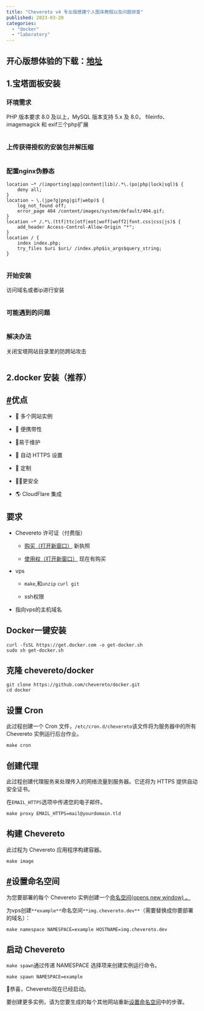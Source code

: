 ```yaml
---
title: "Chevereto v4 专业版搭建个人图床教程以及问题排查"
published: 2023-03-20
categories: 
  - "docker"
  - "laboratory"
---
```


## **开心版想体验的下载：[地址](https://pan.catcat.blog/d/%E6%96%87%E4%BB%B6/cheveretoChinaV4.zip)**

## 1.宝塔面板安装

### 环境需求

PHP 版本要求 8.0 及以上，MySQL 版本支持 5.x 及 8.0， fileinfo、imagemagick 和 exif三个php扩展

<picture>
    <source srcset="https://s3.catcat.blog/images/2023/03/image-47.avif" type="image/avif">
    <source srcset="https://s3.catcat.blog/images/2023/03/image-47.webp" type="image/webp">
    <img src="https://s3.catcat.blog/images/2023/03/image-47.jpg" alt="" loading="lazy">
</picture>

### 上传获得授权的安装包并解压缩

<picture>
    <source srcset="https://s3.catcat.blog/images/2023/03/image-48.avif" type="image/avif">
    <source srcset="https://s3.catcat.blog/images/2023/03/image-48.webp" type="image/webp">
    <img src="https://s3.catcat.blog/images/2023/03/image-48.jpg" alt="" loading="lazy">
</picture>

### 配置nginx伪静态

```
location ~* /(importing|app|content|lib)/.*\.(po|php|lock|sql)$ {
    deny all;
}
location ~ \.(jpe?g|png|gif|webp)$ {
    log_not_found off;
    error_page 404 /content/images/system/default/404.gif;
}
location ~* /.*\.(ttf|ttc|otf|eot|woff|woff2|font.css|css|js)$ {
    add_header Access-Control-Allow-Origin "*";
}
location / {
    index index.php;
    try_files $uri $uri/ /index.php$is_args$query_string;
}
```

<picture>
    <source srcset="https://s3.catcat.blog/images/2023/03/image-49.avif" type="image/avif">
    <source srcset="https://s3.catcat.blog/images/2023/03/image-49.webp" type="image/webp">
    <img src="https://s3.catcat.blog/images/2023/03/image-49.jpg" alt="" loading="lazy">
</picture>

### 开始安装

访问域名或者ip进行安装

<picture>
    <source srcset="https://s3.catcat.blog/images/2023/03/image-50.avif" type="image/avif">
    <source srcset="https://s3.catcat.blog/images/2023/03/image-50.webp" type="image/webp">
    <img src="https://s3.catcat.blog/images/2023/03/image-50.jpg" alt="" loading="lazy">
</picture>

### 可能遇到的问题

<picture>
    <source srcset="https://s3.catcat.blog/images/2023/03/image-51.avif" type="image/avif">
    <source srcset="https://s3.catcat.blog/images/2023/03/image-51.webp" type="image/webp">
    <img src="https://s3.catcat.blog/images/2023/03/image-51.jpg" alt="" loading="lazy">
</picture>

### 解决办法

关闭宝塔网站目录里的防跨站攻击

<picture>
    <source srcset="https://s3.catcat.blog/images/2023/03/image-52.avif" type="image/avif">
    <source srcset="https://s3.catcat.blog/images/2023/03/image-52.webp" type="image/webp">
    <img src="https://s3.catcat.blog/images/2023/03/image-52.jpg" alt="" loading="lazy">
</picture>

## 2.docker 安装（推荐）

## [#](#advantages)优点

- 🤹 多个网站实例

- 📱 便携带性

- 🌈易于维护

- 🔐 自动 HTTPS 设置

- 🎨 定制

- 👮‍♂️更安全

- 🌎 CloudFlare 集成

## 要求

- Chevereto 许可证（付费版）
    - [购买（打开新窗口）](https://chevereto.com/pricing) 新执照
    
    - [使用权（打开新窗口）](https://chevereto.com/panel/license) 现在有购买

- vps
    - `make`,和`unzip` `curl git`
    
    - ssh权限

- 指向vps的主机域名

## Docker一键安装

```
curl -fsSL https://get.docker.com -o get-docker.sh
sudo sh get-docker.sh
```

## 克隆 chevereto/docker

```
git clone https://github.com/chevereto/docker.git
cd docker
```

## 设置 Cron

此过程创建一个 Cron 文件，`/etc/cron.d/chevereto`该文件将为服务器中的所有 Chevereto 实例运行后台作业。

```
make cron
```

## 创建代理

此过程创建代理服务来处理传入的网络流量到服务器。它还将为 HTTPS 提供自动安全证书。

在`EMAIL_HTTPS`选项中传递您的电子邮件。

```
make proxy EMAIL_HTTPS=mail@yourdomain.tld
```

## 构建 Chevereto

此过程为 Chevereto 应用程序构建容器。

```
make image
```

## [#](#setup-namespace)设置命名空间

为您要部署的每个 Chevereto 实例创建一个[命名空间(opens new window) 。](https://github.com/chevereto/docker/blob/4.0/docs/NAMESPACE.md)

为vps创建`**example**`命名空间`**img.chevereto.dev**`（需要替换成你要部署的域名）：

```
make namespace NAMESPACE=example HOSTNAME=img.chevereto.dev
```

## 启动 Chevereto

`make spawn`通过传递 NAMESPACE 选择项来创建实例运行命令。

```
make spawn NAMESPACE=example
```

🎉恭喜，Chevereto现在已经启动。

要创建更多实例，请为您要生成的每个其他网站重新[设置命名空间](#setup-namespace)中的步骤。
